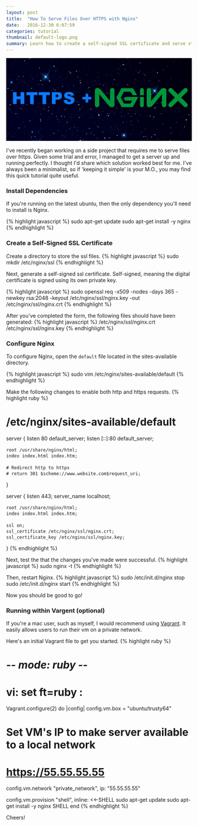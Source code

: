 ```yaml
---
layout: post
title:  "How To Serve Files Over HTTPS with Nginx"
date:   2016-12-30 6:07:59
categories: tutorial
thumbnail: default-logo.png
summary: Learn how to create a self-signed SSL certificate and serve static files over HTTPS with Nginx.
---
```


![diagram](/assets/images/https-nginx.png)

I've recently began working on a side project that requires me to serve files over https. Given some trial and error, I managed to get a server up and running perfectly. I thought I'd share which solution worked best for me. I've always been a minimalist, so if 'keeping it simple' is your M.O., you may find this quick tutorial quite useful.

### Install Dependencies
If you're running on the latest ubuntu, then the only dependency you'll need to install is Nginx.

{% highlight javascript %}
sudo apt-get update
sudo apt-get install -y nginx
{% endhighlight %}

### Create a Self-Signed SSL Certificate
Create a directory to store the ssl files.
{% highlight javascript %}
sudo mkdir /etc/nginx/ssl
{% endhighlight %}

Next, generate a self-signed ssl certificate. Self-signed, meaning the digital certificate is signed using its own private key.

{% highlight javascript %}
sudo openssl req -x509 -nodes -days 365 -newkey rsa:2048 -keyout /etc/nginx/ssl/nginx.key -out /etc/nginx/ssl/nginx.crt
{% endhighlight %}

After you've completed the form, the following files should have been generated:
{% highlight javascript %}
/etc/nginx/ssl/nginx.crt
/etc/nginx/ssl/nginx.key
{% endhighlight %}

### Configure Nginx
To configure Nginx, open the `default` file located in the sites-available directory.

{% highlight javascript %}
sudo vim /etc/nginx/sites-available/default
{% endhighlight %}

Make the following changes to enable both http and https requests.
{% highlight ruby %}
# /etc/nginx/sites-available/default
server {
    listen 80 default_server;
    listen [::]:80 default_server;

    root /usr/share/nginx/html;
    index index.html index.htm;

    # Redirect http to https
    # return 301 $scheme://www.website.com$request_uri;
}

server {
    listen 443;
    server_name localhost;

    root /usr/share/nginx/html;
    index index.html index.htm;

    ssl on;
    ssl_certificate /etc/nginx/ssl/nginx.crt;
    ssl_certificate_key /etc/nginx/ssl/nginx.key;
}
{% endhighlight %}

Next, test the that the changes you've made were successful.
{% highlight javascript %}
sudo nginx -t
{% endhighlight %}

Then, restart Nginx.
{% highlight javascript %}
sudo /etc/init.d/nginx stop
sudo /etc/init.d/nginx start
{% endhighlight %}

Now you should be good to go!


### Running within Vargent (optional)
If you're a mac user, such as myself, I would recommend using [Vagrant](https://www.vagrantup.com/). It easily allows users to run their vm on a private network.

Here's an initial Vagrant file to get you started.
{% highlight ruby %}
# -*- mode: ruby -*-
# vi: set ft=ruby :

Vagrant.configure(2) do |config|
  config.vm.box = "ubuntu/trusty64"

  # Set VM's IP to make server available to a local network
  # https://55.55.55.55
  config.vm.network "private_network", ip: "55.55.55.55"

  config.vm.provision "shell", inline: <<-SHELL
    sudo apt-get update
    sudo apt-get install -y nginx
  SHELL
end
{% endhighlight %}

Cheers!
